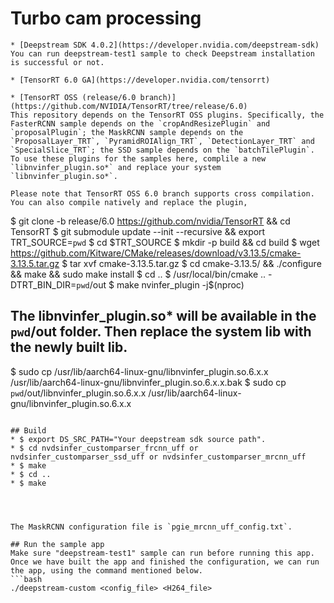 
# Turbo cam processing

 ```
* [Deepstream SDK 4.0.2](https://developer.nvidia.com/deepstream-sdk)
 You can run deepstream-test1 sample to check Deepstream installation is successful or not.

* [TensorRT 6.0 GA](https://developer.nvidia.com/tensorrt)

* [TensorRT OSS (release/6.0 branch)](https://github.com/NVIDIA/TensorRT/tree/release/6.0)
This repository depends on the TensorRT OSS plugins. Specifically, the FasterRCNN sample depends on the `cropAndResizePlugin` and `proposalPlugin`; the MaskRCNN sample depends on the `ProposalLayer_TRT`, `PyramidROIAlign_TRT`, `DetectionLayer_TRT` and `SpecialSlice_TRT`; the SSD sample depends on the `batchTilePlugin`. To use these plugins for the samples here, complile a new `libnvinfer_plugin.so*` and replace your system `libnvinfer_plugin.so*`.

 Please note that TensorRT OSS 6.0 branch supports cross compilation. You can also compile natively and replace the plugin,

 ```
 $ git clone -b release/6.0 https://github.com/nvidia/TensorRT  && cd  TensorRT
 $ git submodule update --init --recursive && export TRT_SOURCE=`pwd`
 $ cd $TRT_SOURCE
 $ mkdir -p build && cd build
 $ wget https://github.com/Kitware/CMake/releases/download/v3.13.5/cmake-3.13.5.tar.gz
 $ tar xvf cmake-3.13.5.tar.gz
 $ cd cmake-3.13.5/ && ./configure && make && sudo make install
 $ cd ..
 $ /usr/local/bin/cmake .. -DTRT_BIN_DIR=`pwd`/out
 $ make nvinfer_plugin -j$(nproc)
 ## The libnvinfer_plugin.so* will be available in the `pwd`/out folder.  Then replace the system lib with the newly built lib.
 $ sudo cp /usr/lib/aarch64-linux-gnu/libnvinfer_plugin.so.6.x.x    /usr/lib/aarch64-linux-gnu/libnvinfer_plugin.so.6.x.x.bak
 $ sudo cp `pwd`/out/libnvinfer_plugin.so.6.x.x    /usr/lib/aarch64-linux-gnu/libnvinfer_plugin.so.6.x.x
 ```

## Build
 * $ export DS_SRC_PATH="Your deepstream sdk source path".
 * $ cd nvdsinfer_customparser_frcnn_uff or nvdsinfer_customparser_ssd_uff or nvdsinfer_customparser_mrcnn_uff
 * $ make
 * $ cd ..
 * $ make




The MaskRCNN configuration file is `pgie_mrcnn_uff_config.txt`.

## Run the sample app
Make sure "deepstream-test1" sample can run before running this app.
Once we have built the app and finished the configuration, we can run the app, using the command mentioned below.
```bash
./deepstream-custom <config_file> <H264_file>
```
